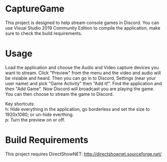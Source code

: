 # CaptureGame
This project is designed to help stream console games in Discord. You can use Visual Studio 2019 Community Edition to compile the application, make sure to check the build requirements.

# Usage
Load the application and choose the Audio and Video capture devices you want to stream. Click "Preview" from the menu and the video and audio will be visiable and heard. Then you can go in to Discord, Settings (near your user name) and pick "Game Activity" then "Add it!". Find the application and then "Add Game". Now Discord will broadcast you are playing the game. You can then choose to stream the game to Discord.  
  
Key shortcuts:  
h: Hide everything in the application, go borderless and set the size to 1920x1080; or un-hide everthing.  
p: Turn the preview on or off.  

# Build Requirements
This project requires DirectShowNET: http://directshownet.sourceforge.net/

